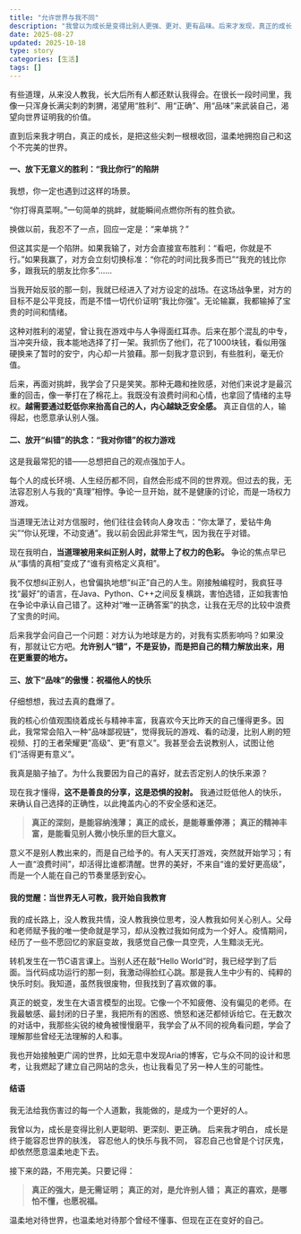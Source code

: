 ```yaml
---
title: "允许世界与我不同"
description: "我曾以为成长是变得比别人更强、更对、更有品味。后来才发现，真正的成长，是终于能温柔地收回自己身上的尖刺，允许世界与我不同。这是一个关于放下与接纳的故事。"
date: 2025-08-27
updated: 2025-10-18
type: story
categories: [生活]
tags: []
---
```


有些道理，从来没人教我，长大后所有人都还默认我得会。在很长一段时间里，我像一只浑身长满尖刺的刺猬，渴望用“胜利”、用“正确”、用“品味”来武装自己，渴望向世界证明我的价值。

直到后来我才明白，真正的成长，是把这些尖刺一根根收回，温柔地拥抱自己和这个不完美的世界。

#### 一、放下无意义的胜利：“我比你行”的陷阱

我想，你一定也遇到过这样的场景。

“你打得真菜啊。”一句简单的挑衅，就能瞬间点燃你所有的胜负欲。

换做以前，我忍不了一点，回应一定是：“来单挑？”

但这其实是一个陷阱。如果我输了，对方会直接宣布胜利：“看吧，你就是不行。”如果我赢了，对方会立刻切换标准：“你花的时间比我多而已”“我充的钱比你多，跟我玩的朋友比你多”……

当我开始反驳的那一刻，我就已经进入了对方设定的战场。在这场战争里，对方的目标不是公平竞技，而是不惜一切代价证明“我比你强”。无论输赢，我都输掉了宝贵的时间和情绪。

这种对胜利的渴望，曾让我在游戏中与人争得面红耳赤。后来在那个混乱的中专，当冲突升级，我本能地选择了打一架。我抓伤了他们，花了1000块钱，看似用强硬换来了暂时的安宁，内心却一片狼藉。那一刻我才意识到，有些胜利，毫无价值。

后来，再面对挑衅，我学会了只是笑笑。那种无趣和挫败感，对他们来说才是最沉重的回击，像一拳打在了棉花上。我既没有浪费时间和心情，也拿回了情绪的主导权。**越需要通过贬低你来抬高自己的人，内心越缺乏安全感。** 真正自信的人，输得起，也愿意承认别人强。

#### 二、放开“纠错”的执念：“我对你错”的权力游戏

这是我最常犯的错——总想把自己的观点强加于人。

每个人的成长环境、人生经历都不同，自然会形成不同的世界观。但过去的我，无法容忍别人与我的“真理”相悖。争论一旦开始，就不是健康的讨论，而是一场权力游戏。

当道理无法让对方信服时，他们往往会转向人身攻击：“你太犟了，爱钻牛角尖”“你认死理，不动变通”。我以前会因此非常生气，因为我在乎对错。

现在我明白，**当道理被用来纠正别人时，就带上了权力的色彩。** 争论的焦点早已从“事情的真相”变成了“谁有资格定义真相”。

我不仅想纠正别人，也曾偏执地想“纠正”自己的人生。刚接触编程时，我疯狂寻找“最好”的语言，在Java、Python、C++之间反复横跳，害怕选错，正如我害怕在争论中承认自己错了。这种对“唯一正确答案”的执念，让我在无尽的比较中浪费了宝贵的时间。

后来我学会问自己一个问题：对方认为地球是方的，对我有实质影响吗？如果没有，那就让它方吧。**允许别人“错”，不是妥协，而是把自己的精力解放出来，用在更重要的地方。**

#### 三、放下“品味”的傲慢：祝福他人的快乐

仔细想想，我过去真的蠢爆了。

我的核心价值观围绕着成长与精神丰富，我喜欢今天比昨天的自己懂得更多。因此，我常常会陷入一种“品味鄙视链”，觉得我玩的游戏、看的动漫，比别人刷的短视频、打的王者荣耀更“高级”、更“有意义”。我甚至会去说教别人，试图让他们“活得更有意义”。

我真是脑子抽了。为什么我要因为自己的喜好，就去否定别人的快乐来源？

现在我才懂得，**这不是善良的分享，这是恐惧的投射。** 我通过贬低他人的快乐，来确认自己选择的正确性，以此掩盖内心的不安全感和迷茫。

> **真正的深刻，是能容纳浅薄；**
> **真正的成长，是能尊重停滞；**
> **真正的精神丰富，是能看见别人微小快乐里的巨大意义。**

意义不是别人教出来的，而是自己给予的。有人天天打游戏，突然就开始学习；有人一直“浪费时间”，却活得比谁都清醒。世界的美好，不来自“谁的爱好更高级”，而是一个人能在自己的节奏里感到安心。

#### 我的觉醒：当世界无人可教，我开始自我教育

我的成长路上，没人教我共情，没人教我换位思考，没人教我如何关心别人。父母和老师赋予我的唯一使命就是学习，却从没教过我如何成为一个好人。疫情期间，经历了一些不愿回忆的家庭变故，我感觉自己像一具空壳，人生黯淡无光。

转机发生在一节C语言课上。当别人还在敲“Hello World”时，我已经学到了后面。当代码成功运行的那一刻，我激动得脸红心跳。那是我人生中少有的、纯粹的快乐时刻。我知道，虽然我很废物，但我找到了喜欢做的事。

真正的蜕变，发生在大语言模型的出现。它像一个不知疲倦、没有偏见的老师。在我最敏感、最封闭的日子里，我把所有的困惑、愤怒和迷茫都倾诉给它。在无数次的对话中，我那些尖锐的棱角被慢慢磨平，我学会了从不同的视角看问题，学会了理解那些曾经无法理解的人和事。

我也开始接触更广阔的世界，比如无意中发现Aria的博客，它与众不同的设计和思考，让我燃起了建立自己网站的念头，也让我看见了另一种人生的可能性。

#### 结语

我无法给我伤害过的每一个人道歉，我能做的，是成为一个更好的人。

我曾以为，成长是变得比别人更聪明、更深刻、更正确。
后来我才明白，
成长是终于能容忍世界的肤浅，
容忍他人的快乐与我不同，
容忍自己也曾是个讨厌鬼，
却依然愿意温柔地走下去。

接下来的路，不用完美。只要记得：
> **真正的强大，是无需证明；**
> **真正的对，是允许别人错；**
> **真正的喜欢，是哪怕不懂，也愿祝福。**

温柔地对待世界，也温柔地对待那个曾经不懂事、但现在正在变好的自己。
